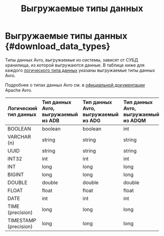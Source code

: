 ﻿---
layout: default
title: Выгружаемые типы данных
nav_order: 3
parent: Поддерживаемые типы данных
grand_parent: Справочная информация
has_children: false
has_toc: false
---

# Выгружаемые типы данных {#download_data_types}

Типы данных Avro, выгружаемые из системы, зависят от СУБД хранилища, из которой выгружаются данные. 
В таблице ниже для каждого [логического типа данных](../logical_data_types/logical_data_types.md) 
указаны выгружаемые типы данных Avro.

Подробнее о типах данных Avro см. в [официальной документации](https://docs.oracle.com/database/nosql-12.1.3.0/GettingStartedGuide/avroschemas.html#avro-primitivedatatypes) 
Apache Avro.

| Логический тип данных | Тип данных Avro, выгружаемый из ADB | Тип данных Avro, выгружаемый из ADG | Тип данных Avro, выгружаемый из ADQM | Тип данных Avro, выгружаемый из ADP
|:-|:-|:-|:-|:-
| BOOLEAN | boolean | boolean | int | boolean
| VARCHAR (n) | string | string | string | string
| UUID | string | string | string | string
| INT32 | int | int | int | int
| INT | long | long | long | long
| BIGINT | long | long | long | long
| DOUBLE | double | double | double | double
| FLOAT | float | float | float  | float
| DATE | int | int | int | int
| TIME (precision) | long | long | long | long
| TIMESTAMP (precision) | long | long | long | long